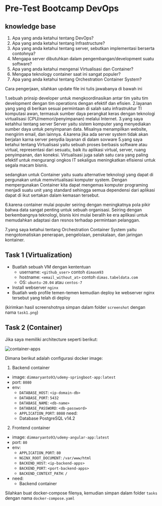 # Pre-Test Bootcamp DevOps

## knowledge base

1. Apa yang anda ketahui tentang DevOps?
2. Apa yang anda ketahui tentang Infrastructure?
3. Apa yang anda ketahui tentang server, sebutkan implementasi berserta contohnya?
4. Mengapa server dibutuhkan dalam pengembangan/development suatu software?
5. Apa yang anda ketahui mengenai Virtualisasi dan Container?
6. Mengapa teknology container saat ini sangat populer?
7. Apa yang anda ketahui tentang Orchestration Container System?

Cara pengerjaan, silahkan update file ini tulis jawabanya di bawah ini

1.sebuah prinsip developer untuk mengkoordinasikan antar tim yaitu tim development dengan tim operations dengan efektif dan efisien.
2.layanan yang yang di berikan sesuai permintaan di salah satu infrastruktur TI komputasi awan,  termasuk sumber daya perangkat keras dengan teknologi virtualisasi (CPU/memori/penyimpanan) melalui Internet.
3.yang saya ketahhui tentang server Server yaitu sistem komputer yang menyediakan sumber daya untuk penyimpanan data. Misalnya menampilkan website, mengirim email, dan lainnya.
4.karena jika ada server system tidak akan berjalan karna server penydia layanan di dalam sovware
5.yang saya ketahui tentang Virtualisasi yaitu sebuah proses berbasis software atau virtual, representasi dari sesuatu, baik itu aplikasi virtual, server, ruang penyimpanan, dan koneksi. Virtualisasi juga salah satu cara yang paling efektif untuk mengurangi ongkos IT sekaligus meningkatkan efisiensi untuk segala macam bisnis.

sedangkan untuk Container yaitu suatu alternative teknologi yang dapat di pergunakan untuk memvirtualisasi komputer system. Dengan mempergunakan Container kita dapat mengemas komputer programing menjadi suatu unit yang standard sehingga semua dependensi dari aplikasi dapat di ikut sertakan dalam kemasan tersebut.

6.karena container mulai populer seiring dengan meningkatnya pola pikir bahwa data sangat penting untuk sebuah organisasi. Seiring dengan berkembangnya teknologi, bisnis kini mulai beralih ke era aplikasi untuk memudahkan adaptasi dan resnos terhadap permintaan pelanggan.

7.yang saya ketahui tentang Orchestration Container System yaitu mengotomatiskan penerapan, pengelolaan, penskalaan, dan jaringan kontainer.

## Task 1 (Virtualization)

- Buatlah sebuah VM dengan kententuan
  - username: `<github_user>` contoh `dimasm93`
  - hostname: `<email_without_at>` contoh `dimas.tabeldata.com`
  - OS: `ubuntu-20.04` atau `centos-7`
- Install webserver `nginx`
- Buatlah web profile temen-temen kemudian deploy ke webserver nginx tersebut yang telah di deploy
  
(kirimkan hasil screenshotnya simpan dalam folder `screenshot` dengan nama `task1.png`)

## Task 2 (Container)

Jika saya memiliki architecture seperti berikut:

![container-apps](docs/images/01-container.png)

Dimana berikut adalah configurasi docker image:

1. Backend container
  - image: `dimmaryanto93/udemy-springboot-app:latest`
  - port: `8080`
  - env: 
    - `DATABASE_HOST`: `<ip-domain-db>`
    - `DATABASE_PORT`: `5432` 
    - `DATABASE_NAME`: `<db-name>`
    - `DATABASE_PASSWORD`: `<db-password>`
    - `APPLICATION_PORT`: `8080`
  need:
    - Database PostgreSQL v14.2
2. Frontend container
  - image: `dimmaryanto93/udemy-angular-app:latest`
  - port: `80`
  - env:
    - `APPLICATION_PORT`: `80`
    - `NGINX_ROOT_DOCUMENT`: `/var/www/html`
    - `BACKEND_HOST`: `<ip-backend-apps>`
    - `BACKEND_PORT`: `<port-backend-apps>`
    - `BACKEND_CONTEXT_PATH`: `/`
  - need:
    - Backend container

Silahkan buat docker-compose filenya, kemudian simpan dalam folder `tasks` dengan nama `docker-compose.yaml`

